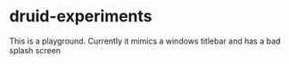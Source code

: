 # druid-experiments

This is a playground. 
Currently it mimics a windows titlebar and has a bad splash screen
